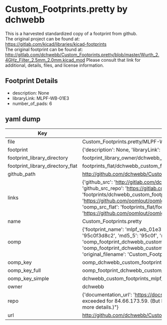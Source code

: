 # Custom_Footprints.pretty by dchwebb  
This is a harvested standardized copy of a footprint from github.  
The original project can be found at:  
https://gitlab.com/kicad/libraries/kicad-footprints  
The original footprint can be found at:
http://gitlab.com/dchwebb/Custom_Footprints.pretty/blob/master/Wurth_2.4GHz_Filter_2.5mm_2.0mm.kicad_mod
Please consult that link for additional, details, files, and license information.  
## Footprint Details
* description: None  
* libraryLink: MLPF-WB-01E3  
* number_of_pads: 6  
## yaml dump  
| Key | Value |  
| --- | --- |  
| file | Custom_Footprints.pretty/MLPF-WB-01E3.kicad_mod |  
| footprint | {'description': None, 'libraryLink': 'MLPF-WB-01E3', 'number_of_pads': 6} |  
| footprint_library_directory | footprint_library_owner/dchwebb_Custom_Footprints.pretty |  
| footprint_library_directory_flat | footprints_flat/dchwebb_custom_footprints_mlpf_wb_01e3/working |  
| github_path | http://github.com/dchwebb/Custom_Footprints.pretty/blob/master/MLPF-WB-01E3.kicad_mod |  
| links | {'github_src': 'http://gitlab.com/dchwebb/Custom_Footprints.pretty/blob/master/Wurth_2.4GHz_Filter_2.5mm_2.0mm.kicad_mod', 'github_src_repo': 'https://gitlab.com/kicad/libraries/kicad-footprints', 'oomp_bot': 'footprints/dchwebb_custom_footprints_mlpf_wb_01e3/working', 'oomp_bot_github': 'https://github.com/oomlout/oomlout_oomp_footprint_bot/tree/main/footprints/dchwebb_custom_footprints_mlpf_wb_01e3/working', 'oomp_src_flat': 'footprints_flat/footprints_flat/dchwebb_custom_footprints_mlpf_wb_01e3/working', 'oomp_src_flat_github': 'https://github.com/oomlout/oomlout_oomp_footprint_src/tree/main/footprints_flat/dchwebb_custom_footprints_mlpf_wb_01e3/working'} |  
| name | Custom_Footprints.pretty |  
| oomp | {'footprint_name': 'mlpf_wb_01e3', 'library_name': 'custom_footprints', 'md5': '95c0f3d8c24136d5bc2964575c5a8ea5', 'md5_10': '95c0f3d8c2', 'md5_5': '95c0f', 'md5_6': '95c0f3', 'oomp_key': 'oomp_dchwebb_custom_footprints_mlpf_wb_01e3', 'oomp_key_extra': 'oomp_footprint_dchwebb_custom_footprints_mlpf_wb_01e3', 'oomp_key_full': 'oomp_footprint_dchwebb_custom_footprints_mlpf_wb_01e3_95c0f3', 'oomp_key_simple': 'dchwebb_custom_footprints_mlpf_wb_01e3', 'original_filename': 'Custom_Footprints.pretty/MLPF-WB-01E3.kicad_mod', 'owner_name': 'dchwebb'} |  
| oomp_key | oomp_dchwebb_custom_footprints_mlpf_wb_01e3 |  
| oomp_key_full | oomp_footprint_dchwebb_custom_footprints_mlpf_wb_01e3 |  
| oomp_key_simple | dchwebb_custom_footprints_mlpf_wb_01e3 |  
| owner | dchwebb |  
| repo | {'documentation_url': 'https://docs.github.com/rest/overview/resources-in-the-rest-api#rate-limiting', 'message': "API rate limit exceeded for 84.66.173.59. (But here's the good news: Authenticated requests get a higher rate limit. Check out the documentation for more details.)"} |  
| url | http://github.com/dchwebb/Custom_Footprints.pretty |  

